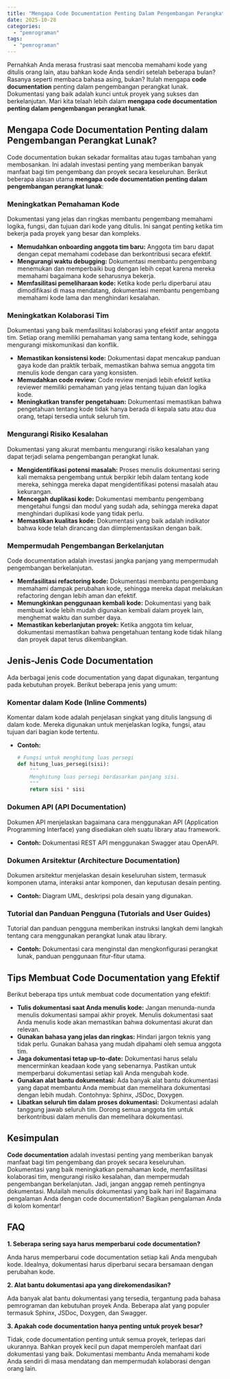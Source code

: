 ```yaml
---
title: "Mengapa Code Documentation Penting Dalam Pengembangan Perangkat Lunak?"
date: 2025-10-28
categories: 
  - "pemrograman"
tags: 
  - "pemrograman"
---
```


Pernahkah Anda merasa frustrasi saat mencoba memahami kode yang ditulis orang lain, atau bahkan kode Anda sendiri setelah beberapa bulan? Rasanya seperti membaca bahasa asing, bukan? Itulah mengapa **code documentation** penting dalam pengembangan perangkat lunak. Dokumentasi yang baik adalah kunci untuk proyek yang sukses dan berkelanjutan. Mari kita telaah lebih dalam **mengapa code documentation penting dalam pengembangan perangkat lunak**.

## Mengapa Code Documentation Penting dalam Pengembangan Perangkat Lunak?

Code documentation bukan sekadar formalitas atau tugas tambahan yang membosankan. Ini adalah investasi penting yang memberikan banyak manfaat bagi tim pengembang dan proyek secara keseluruhan. Berikut beberapa alasan utama **mengapa code documentation penting dalam pengembangan perangkat lunak**:

### Meningkatkan Pemahaman Kode

Dokumentasi yang jelas dan ringkas membantu pengembang memahami logika, fungsi, dan tujuan dari kode yang ditulis. Ini sangat penting ketika tim bekerja pada proyek yang besar dan kompleks.

- **Memudahkan onboarding anggota tim baru:** Anggota tim baru dapat dengan cepat memahami codebase dan berkontribusi secara efektif.
- **Mengurangi waktu debugging:** Dokumentasi membantu pengembang menemukan dan memperbaiki bug dengan lebih cepat karena mereka memahami bagaimana kode seharusnya bekerja.
- **Memfasilitasi pemeliharaan kode:** Ketika kode perlu diperbarui atau dimodifikasi di masa mendatang, dokumentasi membantu pengembang memahami kode lama dan menghindari kesalahan.

### Meningkatkan Kolaborasi Tim

Dokumentasi yang baik memfasilitasi kolaborasi yang efektif antar anggota tim. Setiap orang memiliki pemahaman yang sama tentang kode, sehingga mengurangi miskomunikasi dan konflik.

- **Memastikan konsistensi kode:** Dokumentasi dapat mencakup panduan gaya kode dan praktik terbaik, memastikan bahwa semua anggota tim menulis kode dengan cara yang konsisten.
- **Memudahkan code review:** Code review menjadi lebih efektif ketika reviewer memiliki pemahaman yang jelas tentang tujuan dan logika kode.
- **Meningkatkan transfer pengetahuan:** Dokumentasi memastikan bahwa pengetahuan tentang kode tidak hanya berada di kepala satu atau dua orang, tetapi tersedia untuk seluruh tim.

### Mengurangi Risiko Kesalahan

Dokumentasi yang akurat membantu mengurangi risiko kesalahan yang dapat terjadi selama pengembangan perangkat lunak.

- **Mengidentifikasi potensi masalah:** Proses menulis dokumentasi sering kali memaksa pengembang untuk berpikir lebih dalam tentang kode mereka, sehingga mereka dapat mengidentifikasi potensi masalah atau kekurangan.
- **Mencegah duplikasi kode:** Dokumentasi membantu pengembang mengetahui fungsi dan modul yang sudah ada, sehingga mereka dapat menghindari duplikasi kode yang tidak perlu.
- **Memastikan kualitas kode:** Dokumentasi yang baik adalah indikator bahwa kode telah dirancang dan diimplementasikan dengan baik.

### Mempermudah Pengembangan Berkelanjutan

Code documentation adalah investasi jangka panjang yang mempermudah pengembangan berkelanjutan.

- **Memfasilitasi refactoring kode:** Dokumentasi membantu pengembang memahami dampak perubahan kode, sehingga mereka dapat melakukan refactoring dengan lebih aman dan efektif.
- **Memungkinkan penggunaan kembali kode:** Dokumentasi yang baik membuat kode lebih mudah digunakan kembali dalam proyek lain, menghemat waktu dan sumber daya.
- **Memastikan keberlanjutan proyek:** Ketika anggota tim keluar, dokumentasi memastikan bahwa pengetahuan tentang kode tidak hilang dan proyek dapat terus dikembangkan.

## Jenis-Jenis Code Documentation

Ada berbagai jenis code documentation yang dapat digunakan, tergantung pada kebutuhan proyek. Berikut beberapa jenis yang umum:

### Komentar dalam Kode (Inline Comments)

Komentar dalam kode adalah penjelasan singkat yang ditulis langsung di dalam kode. Mereka digunakan untuk menjelaskan logika, fungsi, atau tujuan dari bagian kode tertentu.

- **Contoh:**
    
    ```python
    # Fungsi untuk menghitung luas persegi
    def hitung_luas_persegi(sisi):
        """
        Menghitung luas persegi berdasarkan panjang sisi.
        """
        return sisi * sisi
    ```
    

### Dokumen API (API Documentation)

Dokumen API menjelaskan bagaimana cara menggunakan API (Application Programming Interface) yang disediakan oleh suatu library atau framework.

- **Contoh:** Dokumentasi REST API menggunakan Swagger atau OpenAPI.

### Dokumen Arsitektur (Architecture Documentation)

Dokumen arsitektur menjelaskan desain keseluruhan sistem, termasuk komponen utama, interaksi antar komponen, dan keputusan desain penting.

- **Contoh:** Diagram UML, deskripsi pola desain yang digunakan.

### Tutorial dan Panduan Pengguna (Tutorials and User Guides)

Tutorial dan panduan pengguna memberikan instruksi langkah demi langkah tentang cara menggunakan perangkat lunak atau library.

- **Contoh:** Dokumentasi cara menginstal dan mengkonfigurasi perangkat lunak, panduan penggunaan fitur-fitur utama.

## Tips Membuat Code Documentation yang Efektif

Berikut beberapa tips untuk membuat code documentation yang efektif:

- **Tulis dokumentasi saat Anda menulis kode:** Jangan menunda-nunda menulis dokumentasi sampai akhir proyek. Menulis dokumentasi saat Anda menulis kode akan memastikan bahwa dokumentasi akurat dan relevan.
- **Gunakan bahasa yang jelas dan ringkas:** Hindari jargon teknis yang tidak perlu. Gunakan bahasa yang mudah dipahami oleh semua anggota tim.
- **Jaga dokumentasi tetap up-to-date:** Dokumentasi harus selalu mencerminkan keadaan kode yang sebenarnya. Pastikan untuk memperbarui dokumentasi setiap kali Anda mengubah kode.
- **Gunakan alat bantu dokumentasi:** Ada banyak alat bantu dokumentasi yang dapat membantu Anda membuat dan memelihara dokumentasi dengan lebih mudah. Contohnya: Sphinx, JSDoc, Doxygen.
- **Libatkan seluruh tim dalam proses dokumentasi:** Dokumentasi adalah tanggung jawab seluruh tim. Dorong semua anggota tim untuk berkontribusi dalam menulis dan memelihara dokumentasi.

## Kesimpulan

**Code documentation** adalah investasi penting yang memberikan banyak manfaat bagi tim pengembang dan proyek secara keseluruhan. Dokumentasi yang baik meningkatkan pemahaman kode, memfasilitasi kolaborasi tim, mengurangi risiko kesalahan, dan mempermudah pengembangan berkelanjutan. Jadi, jangan anggap remeh pentingnya dokumentasi. Mulailah menulis dokumentasi yang baik hari ini! Bagaimana pengalaman Anda dengan code documentation? Bagikan pengalaman Anda di kolom komentar!

## FAQ

**1\. Seberapa sering saya harus memperbarui code documentation?**

Anda harus memperbarui code documentation setiap kali Anda mengubah kode. Idealnya, dokumentasi harus diperbarui secara bersamaan dengan perubahan kode.

**2\. Alat bantu dokumentasi apa yang direkomendasikan?**

Ada banyak alat bantu dokumentasi yang tersedia, tergantung pada bahasa pemrograman dan kebutuhan proyek Anda. Beberapa alat yang populer termasuk Sphinx, JSDoc, Doxygen, dan Swagger.

**3\. Apakah code documentation hanya penting untuk proyek besar?**

Tidak, code documentation penting untuk semua proyek, terlepas dari ukurannya. Bahkan proyek kecil pun dapat memperoleh manfaat dari dokumentasi yang baik. Dokumentasi membantu Anda memahami kode Anda sendiri di masa mendatang dan mempermudah kolaborasi dengan orang lain.
